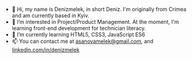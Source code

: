 - 👋 Hi, my name is Denizmelek, in short Deniz. I'm originally from Crimea and am currently based in Kyiv.
- 👀 I’m interested in Project/Product Management. At the moment, I'm learning front-end development for technician literacy.
- 🌱 I’m currently learning HTML5, CSS3, JavaScript ES6
- 📫 You can contact me at asanovamelek@gmail.com, and [linkedin.com/in/denizmelek](https://www.linkedin.com/in/denizmelek/)

<!---
Denizmelek/DENIZ is a ✨ special ✨ repository because its `README.md` (this file) appears on your GitHub profile.
You can click the Preview link to take a look at your changes.
--->
